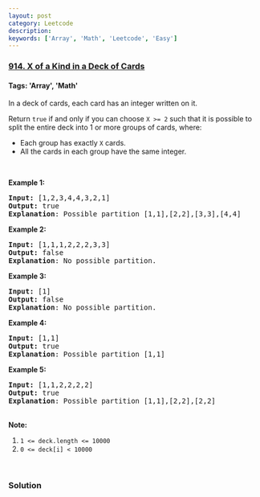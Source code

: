 ```yaml
---
layout: post
category: Leetcode
description: 
keywords: ['Array', 'Math', 'Leetcode', 'Easy']
---
```

### [914. X of a Kind in a Deck of Cards](https://leetcode.com/problems/x-of-a-kind-in-a-deck-of-cards)

#### Tags: 'Array', 'Math'

<div class="content__u3I1 question-content__JfgR"><div><p>In a deck of cards, each card has an integer written on it.</p>
<p>Return <code>true</code> if and only if you can choose <code>X &gt;= 2</code> such that it is possible to split the entire deck into 1 or more groups of cards, where:</p>
<ul>
<li>Each group has exactly <code>X</code> cards.</li>
<li>All the cards in each group have the same integer.</li>
</ul>
<p> </p>
<p><strong>Example 1:</strong></p>
<pre><strong>Input: </strong><span id="example-input-1-1">[1,2,3,4,4,3,2,1]</span>
<strong>Output: </strong><span id="example-output-1">true
<strong>Explanation</strong>: Possible partition [1,1],[2,2],[3,3],[4,4]</span>
</pre>
<div>
<p><strong>Example 2:</strong></p>
<pre><strong>Input: </strong><span id="example-input-2-1">[1,1,1,2,2,2,3,3]</span>
<strong>Output: </strong><span id="example-output-2">false
</span><span id="example-output-1"><strong>Explanation</strong>: No possible partition.</span>
</pre>
<div>
<p><strong>Example 3:</strong></p>
<pre><strong>Input: </strong><span id="example-input-3-1">[1]</span>
<strong>Output: </strong><span id="example-output-3">false
</span><span id="example-output-1"><strong>Explanation</strong>: No possible partition.</span>
</pre>
<div>
<p><strong>Example 4:</strong></p>
<pre><strong>Input: </strong><span id="example-input-4-1">[1,1]</span>
<strong>Output: </strong><span id="example-output-4">true
</span><span id="example-output-1"><strong>Explanation</strong>: Possible partition [1,1]</span>
</pre>
<div>
<p><strong>Example 5:</strong></p>
<pre><strong>Input: </strong><span id="example-input-5-1">[1,1,2,2,2,2]</span>
<strong>Output: </strong><span id="example-output-5">true
</span><span id="example-output-1"><strong>Explanation</strong>: Possible partition [1,1],[2,2],[2,2]</span>
</pre>
</div>
</div>
</div>
</div>
<p><br/>
<strong>Note:</strong></p>
<ol>
<li><code>1 &lt;= deck.length &lt;= 10000</code></li>
<li><code>0 &lt;= deck[i] &lt; 10000</code></li>
</ol>
<div>
<div>
<div>
<div>
<div> </div>
</div>
</div>
</div>
</div>
</div></div>

### Solution
